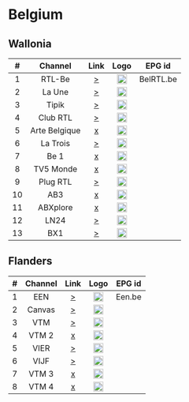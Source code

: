 <h1>Belgium</h1>

<h2>Wallonia</h2>

| #   | Channel         | Link  | Logo | EPG id |
|:---:|:---------------:|:-----:|:----:|:------:|
| 1   | RTL-Be          | [>](https://rtltvi-lh.akamaihd.net/i/TVI_1@319659/master.m3u8) | <img height="20" src="https://i.imgur.com/xMhSvax.png"/> | BelRTL.be |
| 2   | La Une          | [>](http://4ce5e2d62ee2c10e43c709f9b87c44d5.streamhost.cc/m3u8/Belgium/29797c9f3f4fa00.m3u8) | <img height="20" src="https://i.imgur.com/hJodwJt.png"/> |
| 3   | Tipik           | [>](http://4ce5e2d62ee2c10e43c709f9b87c44d5.streamhost.cc/m3u8/Belgium/5dee2de1f4661ce.m3u8) | <img height="20" src="https://i.imgur.com/PVbVj8o.png"/> |
| 4   | Club RTL        | [>](http://4ce5e2d62ee2c10e43c709f9b87c44d5.streamhost.cc/m3u8/Belgium/9ef55f75bc15308.ts) | <img height="20" src="https://i.imgur.com/e9GkFwY.png"/> |
| 5   | Arte Belgique   | [x]() | <img height="20" src="https://i.imgur.com/w7HzPQh.png"/> |
| 6   | La Trois        | [>](http://4ce5e2d62ee2c10e43c709f9b87c44d5.streamhost.cc/m3u8/Belgium/6f940c7da9a562e.ts) | <img height="20" src="https://i.imgur.com/kC3pJtA.png"/> |
| 7   | Be 1            | [x]() | <img height="20" src="https://i.imgur.com/atSjuXK.png"/> |
| 8   | TV5 Monde       | [x]() | <img height="20" src="https://i.imgur.com/7WHwYK3.png"/> |
| 9   | Plug RTL        | [>](http://4ce5e2d62ee2c10e43c709f9b87c44d5.streamhost.cc/m3u8/Belgium/de5c6896d356f8e.ts) | <img height="20" src="https://i.imgur.com/iAZZWkZ.png"/> |
| 10  | AB3             | [x]() | <img height="20" src="https://i.imgur.com/7foaAFU.png"/> |
| 11  | ABXplore        | [x]() | <img height="20" src="https://i.imgur.com/KwV8axc.png"/> |
| 12  | LN24            | [>](https://live.cdn.ln24.be/out/v1/b191621c8b9a436cad37bb36a82d2e1c/index.m3u8) | <img height="20" src="https://i.imgur.com/hePpxnn.png"/> |
| 13  | BX1             | [>](https://59959724487e3.streamlock.net/stream/live/playlist.m3u8) | <img height="20" src="https://i.imgur.com/YjKqWru.png"/> |

<h2>Flanders</h2>

| #   | Channel   | Link  | Logo | EPG id |
|:---:|:---------:|:-----:|:----:|:------:|
| 1   | EEN       | [>](https://live-vrt.rabah.net/groupc/live/8edf3bdf-7db3-41c3-a318-72cb7f82de66/live_aes.isml/playlist.m3u8) | <img height="20" src="https://i.imgur.com/66GQlc7.png"/> | Een.be |
| 2   | Canvas    | [>](http://4ce5e2d62ee2c10e43c709f9b87c44d5.streamhost.cc/m3u8/Belgium/09916e3a88db175.ts) | <img height="20" src="https://i.imgur.com/GQkhACx.png"/> |
| 3   | VTM       | [>](http://4ce5e2d62ee2c10e43c709f9b87c44d5.streamhost.cc/m3u8/Belgium/c5cafdbfc4d28d3.ts) | <img height="20" src="https://i.imgur.com/fUxRP9x.png"/> |
| 4   | VTM 2     | [x]() | <img height="20" src="https://i.imgur.com/bL0fD77.png"/> |
| 5   | VIER      | [>](http://4ce5e2d62ee2c10e43c709f9b87c44d5.streamhost.cc/m3u8/Belgium/3f1f349cb9cf765.ts) | <img height="20" src="https://i.imgur.com/bFTXP2e.png"/> |
| 6   | VIJF      | [>](http://4ce5e2d62ee2c10e43c709f9b87c44d5.streamhost.cc/m3u8/Belgium/7f59a4dfcc56366.ts) | <img height="20" src="https://i.imgur.com/DTJLkiP.png"/> |
| 7   | VTM 3     | [x]() | <img height="20" src="https://i.imgur.com/NTN8ixi.png"/> |
| 8   | VTM 4     | [x]() | <img height="20" src="https://i.imgur.com/A7Mi1rY.png"/> |
